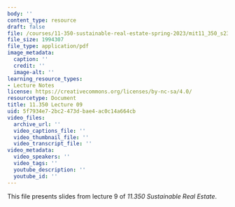 ```yaml
---
body: ''
content_type: resource
draft: false
file: /courses/11-350-sustainable-real-estate-spring-2023/mit11_350_s23_lec09.pdf
file_size: 1994307
file_type: application/pdf
image_metadata:
  caption: ''
  credit: ''
  image-alt: ''
learning_resource_types:
- Lecture Notes
license: https://creativecommons.org/licenses/by-nc-sa/4.0/
resourcetype: Document
title: 11.350 Lecture 09
uid: 5f7934e7-2bc2-473d-bae4-ac0c14a664cb
video_files:
  archive_url: ''
  video_captions_file: ''
  video_thumbnail_file: ''
  video_transcript_file: ''
video_metadata:
  video_speakers: ''
  video_tags: ''
  youtube_description: ''
  youtube_id: ''
---
```

This file presents slides from lecture 9 of *11.350 Sustainable Real Estate*.